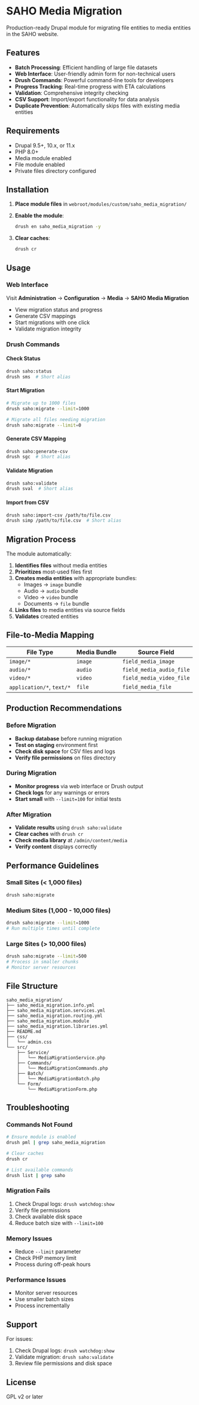 # SAHO Media Migration

Production-ready Drupal module for migrating file entities to media entities in the SAHO website.

## Features

- **Batch Processing**: Efficient handling of large file datasets
- **Web Interface**: User-friendly admin form for non-technical users
- **Drush Commands**: Powerful command-line tools for developers
- **Progress Tracking**: Real-time progress with ETA calculations
- **Validation**: Comprehensive integrity checking
- **CSV Support**: Import/export functionality for data analysis
- **Duplicate Prevention**: Automatically skips files with existing media entities

## Requirements

- Drupal 9.5+, 10.x, or 11.x
- PHP 8.0+
- Media module enabled
- File module enabled
- Private files directory configured

## Installation

1. **Place module files** in `webroot/modules/custom/saho_media_migration/`

2. **Enable the module**:
   ```bash
   drush en saho_media_migration -y
   ```

3. **Clear caches**:
   ```bash
   drush cr
   ```

## Usage

### Web Interface

Visit **Administration** → **Configuration** → **Media** → **SAHO Media Migration**

- View migration status and progress
- Generate CSV mappings
- Start migrations with one click
- Validate migration integrity

### Drush Commands

#### Check Status
```bash
drush saho:status
drush sms  # Short alias
```

#### Start Migration
```bash
# Migrate up to 1000 files
drush saho:migrate --limit=1000

# Migrate all files needing migration
drush saho:migrate --limit=0
```

#### Generate CSV Mapping
```bash
drush saho:generate-csv
drush sgc  # Short alias
```

#### Validate Migration
```bash
drush saho:validate
drush sval  # Short alias
```

#### Import from CSV
```bash
drush saho:import-csv /path/to/file.csv
drush simp /path/to/file.csv  # Short alias
```

## Migration Process

The module automatically:

1. **Identifies files** without media entities
2. **Prioritizes** most-used files first
3. **Creates media entities** with appropriate bundles:
   - Images → `image` bundle
   - Audio → `audio` bundle  
   - Video → `video` bundle
   - Documents → `file` bundle
4. **Links files** to media entities via source fields
5. **Validates** created entities

## File-to-Media Mapping

| File Type | Media Bundle | Source Field |
|-----------|--------------|--------------|
| `image/*` | `image` | `field_media_image` |
| `audio/*` | `audio` | `field_media_audio_file` |
| `video/*` | `video` | `field_media_video_file` |
| `application/*`, `text/*` | `file` | `field_media_file` |

## Production Recommendations

### Before Migration
- **Backup database** before running migration
- **Test on staging** environment first
- **Check disk space** for CSV files and logs
- **Verify file permissions** on files directory

### During Migration
- **Monitor progress** via web interface or Drush output
- **Check logs** for any warnings or errors
- **Start small** with `--limit=100` for initial tests

### After Migration
- **Validate results** using `drush saho:validate`
- **Clear caches** with `drush cr`
- **Check media library** at `/admin/content/media`
- **Verify content** displays correctly

## Performance Guidelines

### Small Sites (< 1,000 files)
```bash
drush saho:migrate
```

### Medium Sites (1,000 - 10,000 files)
```bash
drush saho:migrate --limit=1000
# Run multiple times until complete
```

### Large Sites (> 10,000 files)
```bash
drush saho:migrate --limit=500
# Process in smaller chunks
# Monitor server resources
```

## File Structure

```
saho_media_migration/
├── saho_media_migration.info.yml
├── saho_media_migration.services.yml
├── saho_media_migration.routing.yml
├── saho_media_migration.module
├── saho_media_migration.libraries.yml
├── README.md
├── css/
│   └── admin.css
└── src/
    ├── Service/
    │   └── MediaMigrationService.php
    ├── Commands/
    │   └── MediaMigrationCommands.php
    ├── Batch/
    │   └── MediaMigrationBatch.php
    └── Form/
        └── MediaMigrationForm.php
```

## Troubleshooting

### Commands Not Found
```bash
# Ensure module is enabled
drush pml | grep saho_media_migration

# Clear caches
drush cr

# List available commands
drush list | grep saho
```

### Migration Fails
1. Check Drupal logs: `drush watchdog:show`
2. Verify file permissions
3. Check available disk space
4. Reduce batch size with `--limit=100`

### Memory Issues
- Reduce `--limit` parameter
- Check PHP memory limit
- Process during off-peak hours

### Performance Issues
- Monitor server resources
- Use smaller batch sizes
- Process incrementally

## Support

For issues:
1. Check Drupal logs: `drush watchdog:show`
2. Validate migration: `drush saho:validate`  
3. Review file permissions and disk space

## License

GPL v2 or later